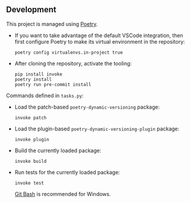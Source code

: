 ## Development
This project is managed using [Poetry](https://poetry.eustace.io).

* If you want to take advantage of the default VSCode integration, then first
  configure Poetry to make its virtual environment in the repository:
  ```
  poetry config virtualenvs.in-project true
  ```
* After cloning the repository, activate the tooling:
  ```
  pip install invoke
  poetry install
  poetry run pre-commit install
  ```

Commands defined in `tasks.py`:

* Load the patch-based `poetry-dynamic-versioning` package:
  ```
  invoke patch
  ```
* Load the plugin-based `poetry-dynamic-versioning-plugin` package:
  ```
  invoke plugin
  ```
* Build the currently loaded package:
  ```
  invoke build
  ```
* Run tests for the currently loaded package:
  ```
  invoke test
  ```
  [Git Bash](https://git-scm.com) is recommended for Windows.
